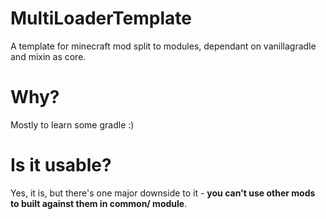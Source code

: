 # MultiLoaderTemplate
A template for minecraft mod split to modules, dependant on vanillagradle and mixin as core.

# Why?
Mostly to learn some gradle :)

# Is it usable?
Yes, it is, but there's one major downside to it - **you can't use other
mods to built against them in common/ module**.
